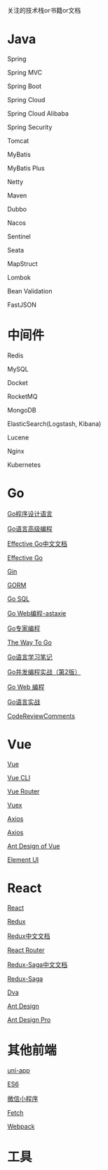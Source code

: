 关注的技术栈or书籍or文档

# Java
Spring

Spring MVC

Spring Boot

Spring Cloud

Spring Cloud Alibaba

Spring Security

Tomcat 

MyBatis

MyBatis Plus

Netty

Maven

Dubbo

Nacos

Sentinel

Seata

MapStruct

Lombok

Bean Validation

FastJSON

# 中间件
Redis

MySQL

Docket

RocketMQ

MongoDB

ElasticSearch(Logstash, Kibana)

Lucene

Nginx

Kubernetes

# Go

[Go程序设计语言](https://books.studygolang.com/gopl-zh/)

[Go语言高级编程](https://chai2010.cn/advanced-go-programming-book/)

[Effective Go中文文档](https://learnku.com/docs/effective-go/2020)

[Effective Go](https://golang.org/doc/effective_go)

[Gin](https://learnku.com/docs/gin-gonic/2019)

[GORM](https://learnku.com/docs/gorm/v2)

[Go SQL](https://learnku.com/docs/go-database-sql)

[Go Web编程-astaxie](https://github.com/astaxie/build-web-application-with-golang/blob/master/zh/preface.md)

[Go专家编程](https://book.douban.com/subject/35144587/)

[The Way To Go](https://book.douban.com/subject/10558892/)

[Go语言学习笔记](https://book.douban.com/subject/26832468/)

[Go并发编程实战（第2版）](https://book.douban.com/subject/27016236/)

[Go Web 编程](https://book.douban.com/subject/27204133/)

[Go语言实战](https://book.douban.com/subject/27015617/)

[CodeReviewComments](https://github.com/golang/go/wiki/CodeReviewComments)

# Vue
[Vue](https://cn.vuejs.org/)

[Vue CLI](https://cli.vuejs.org/zh/)

[Vue Router](https://router.vuejs.org/zh/)

[Vuex](https://vuex.vuejs.org/zh/)

[Axios](http://www.axios-js.com/)

[Axios](http://www.axios-js.com/)

[Ant Design of Vue](https://www.antdv.com/docs/vue/introduce-cn/)

[Element UI](https://element-plus.gitee.io/#/zh-CN)

# React

[React](https://react.docschina.org/)

[Redux](https://redux.js.org/)

[Redux中文文档](https://www.redux.org.cn/)

[React Router](https://reactrouter.com/web/guides/quick-start)

[Redux-Saga中文文档](https://redux-saga-in-chinese.js.org/)

[Redux-Saga](https://redux-saga.js.org/docs/About)

[Dva](https://dvajs.com/)

[Ant Design](https://ant.design/docs/react/introduce-cn)

[Ant Design Pro](https://pro.ant.design/docs/getting-started-cn)

# 其他前端
[uni-app](https://uniapp.dcloud.io/)

[ES6](https://es6.ruanyifeng.com/)

[微信小程序](https://developers.weixin.qq.com/miniprogram/dev/framework/)

[Fetch](https://developer.mozilla.org/zh-CN/docs/Web/API/Fetch_API/Using_Fetch)

[Webpack](https://webpack.docschina.org/concepts/)

# 工具

